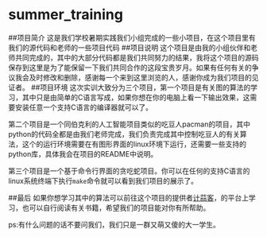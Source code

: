# summer_training
##项目简介
这是我们学校暑期实践我们小组完成的一些小项目，在这个项目里有我们的源代码和老师的一些项目代码
##项目说明
这个项目是由我的小组伙伴和老师共同完成的，其中的大部分代码都是我们共同努力的结果，我将这个项目的源码保存到这里是为了能保留一下我们共同合作的这段宝贵岁月。如果有任何有关的争议我会及时修改和删除，感谢每一个来到这里浏览的人，感谢你成为我们项目的见证者。
##项目环境
这次实训大致分为三个项目，第一个项目是有关图的算法的学习，其中只是由简单的C语言写成，如果你想在你的电脑上看一下输出效果，这需要安装任意一个支持C语言的编译器就可以了。

第二个项目是一个同伯克利的人工智能项目类似的吃豆人pacman的项目，其中python的代码全都是由我们老师完成，我们负责完成其中控制吃豆人的有关算法，这个的运行环境需要在有图形界面的linux环境下运行，还需要一些支持的python库，具体我会在项目的README中说明。

第三个项目是一个基于命令行界面的贪吃蛇项目。你可以在任何的支持C语言的linux系统终端下执行`make`命令就可以看到我们项目的展示了。

##最后
如果你想学习其中的算法可以前往这个项目的提供者[计蒜客](https://www.jisuanke.com/course/)，的平台上学习，也可以自行阅读有关书籍，希望我们的项目能对你有所帮助。

ps:有什么问题的话不要问我们，我们只是一群又萌又傻的大一学生。

